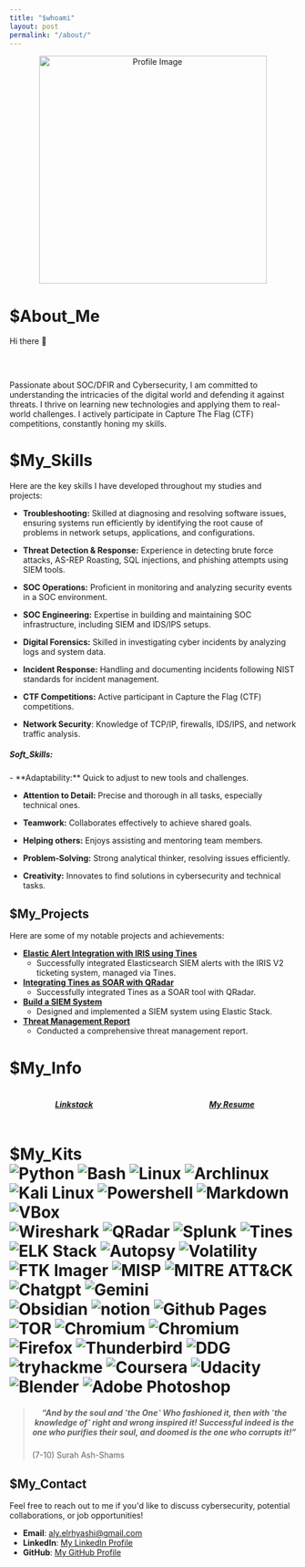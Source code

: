 ```yaml
---
title: "$whoami"
layout: post
permalink: "/about/"
---
```

<div align="center" class="align-container">
  <img src="{{site.baseurl}}/profile.gif" width="400" alt="Profile Image">
</div>

# $About_Me
<div>
  Hi there 👋
  <h3 id="animated-text">I am Ali ElRhyashi</h3>
</div>

<script>
  window.onload = function() {
    document.getElementById("animated-text").style.opacity = "1";
  };
</script>

<style>
#animated-text {
  opacity: 0;
  transition: opacity 2s ease-in-out;
}
</style>
<p>
Passionate about SOC/DFIR and Cybersecurity, I am committed to understanding the intricacies of the digital world and defending it against threats. I thrive on learning new technologies and applying them to real-world challenges. I actively participate in Capture The Flag (CTF) competitions, constantly honing my skills.
</p>
<div>
  <h1>$My_Skills</h1>
</div>

  
Here are the key skills I have developed throughout my studies and projects:
   
  - **Troubleshooting:** Skilled at diagnosing and resolving software issues, ensuring systems run efficiently by identifying the root cause of problems in network setups, applications, and configurations.
  
  - **Threat Detection & Response:** Experience in detecting brute force attacks, AS-REP Roasting, SQL injections, and phishing attempts using SIEM tools.
  
  - **SOC Operations:** Proficient in monitoring and analyzing security events in a SOC environment.
   
  - **SOC Engineering:** Expertise in building and maintaining SOC infrastructure, including SIEM and IDS/IPS setups.
    
  - **Digital Forensics:** Skilled in investigating cyber incidents by analyzing logs and system data.
  
  - **Incident Response:** Handling and documenting incidents following NIST standards for incident management.
  
  - **CTF Competitions:** Active participant in Capture the Flag (CTF) competitions.
  
  - **Network Security**: Knowledge of TCP/IP, firewalls, IDS/IPS, and network traffic analysis.
   


  <h5>Soft_Skills:</h5>
  - **Adaptability:** Quick to adjust to new tools and challenges.

  - **Attention to Detail:** Precise and thorough in all tasks, especially technical ones.

  - **Teamwork:** Collaborates effectively to achieve shared goals.

  - **Helping others:** Enjoys assisting and mentoring team members.

  - **Problem-Solving:** Strong analytical thinker, resolving issues efficiently.

  - **Creativity:** Innovates to find solutions in cybersecurity and technical tasks.

## $My_Projects
Here are some of my notable projects and achievements:
- **[Elastic Alert Integration with IRIS using Tines](https://unn00n.github.io/posts/elastic-alert-integration-with-tines/)**
  - Successfully integrated Elasticsearch SIEM alerts with the IRIS V2 ticketing system, managed via Tines.
- **[Integrating Tines as SOAR with QRadar](https://unn00n.github.io/posts/a-bite-of-SOAR-with-tines/)**
  - Successfully integrated Tines as a SOAR tool with QRadar.
- **[Build a SIEM System](https://unn00n.github.io/posts/elastic-stack/)**
  - Designed and implemented a SIEM system using Elastic Stack.
- **[Threat Management Report](https://drive.google.com/file/d/1_XGPi4o4FlsU7E77WqBQ6Z2VNyfc2PS4/view?usp=sharing)**
  - Conducted a comprehensive threat management report.

<div>
  <h1>$My_Info</h1>
</div>
<div align="center" class="flex-container">
  <div class="flex-item">
    <h5><a href="https://linksta.cc/@unn00n" target="_blank">Linkstack</a></h5>
  </div>
  <div class="flex-item">
    <h5><a href="https://docs.google.com/document/d/1BKcttBPw1jtO8OdenXNsAC6UM-jmZNFs/edit" target="_blank">My Resume</a></h5>
  </div>
</div> 



<style>
.no-interaction {
    pointer-events: none;
}
.flex-container {
    display: flex;
    justify-content: space-between;
}
.flex-item {
    width: 45%;
}
</style>

<h1> $My_Kits 
<br>
<!--img class="no-interaction" src="https://img.shields.io/badge/-C++-00599C?logo=cplusplus&logoColor=white" alt="C++" /-->
<!--img class="no-interaction" src="https://img.shields.io/badge/-C-A8B9CC?logo=c&logoColor=white" alt="C" /-->
<img class="no-interaction" src="https://img.shields.io/badge/Python-3776AB?logo=python&logoColor=fff" alt="Python" />
<!--img class="no-interaction" src="https://img.shields.io/badge/-Assembly-808080?logo=assemblyscript&logoColor=white" alt="Assembly" /-->
<img class="no-interaction" src="https://img.shields.io/badge/Bash-4EAA25?logo=gnubash&logoColor=fff" alt="Bash" />
<img class="no-interaction" src="https://img.shields.io/badge/-Linux-FCC624?logo=linux&logoColor=black" alt="Linux" />
<img class="no-interaction" src="https://img.shields.io/badge/Arch%20Linux-1793D1?logo=arch-linux&logoColor=fff" alt="Archlinux" />

<img class="no-interaction" src="https://img.shields.io/badge/-Kali_Linux-557C94?logo=kalilinux&logoColor=black" alt="Kali Linux" />
<img class="no-interaction" src="https://img.shields.io/badge/Powershell-0078D7?logo=windows&logoColor=white" alt="Powershell" />
<img class="no-interaction" src="https://img.shields.io/badge/Markdown-000000?logo=markdown&logoColor=white" alt="Markdown" />
<img class="no-interaction" src="https://img.shields.io/badge/-Virtualbox-183A61?logo=virtualbox&logoColor=white" alt="VBox" />

<br>
<img class="no-interaction" src="https://img.shields.io/badge/-Wireshark-1679A7?logo=wireshark&logoColor=white" alt="Wireshark" />
<img class="no-interaction" src="https://img.shields.io/badge/IBM-QRadar-3776AB?logo=&logoColor=white" alt="QRadar" />
<img class="no-interaction" src="https://img.shields.io/badge/-Splunk-1A1A1A?logo=splunk&logoColor=white" alt="Splunk" />
<img class="no-interaction" src="https://img.shields.io/badge/Tines%20Story%20Development-886FBF?logoColor=fff" alt="Tines" />
<img class="no-interaction" src="https://img.shields.io/badge/-ELK%20Stack-005571?logo=elasticstack&logoColor=white" alt="ELK Stack" />
<img class="no-interaction" src="https://img.shields.io/badge/-Autopsy-1B1B1B?logo=autopsy&logoColor=white" alt="Autopsy" />
<img class="no-interaction" src="https://img.shields.io/badge/-Volatility-2C2F33?logo=volatility&logoColor=white" alt="Volatility" />
<img class="no-interaction" src="https://img.shields.io/badge/-FTK%20Imager-FFA500?logo=ftkimager&logoColor=white" alt="FTK Imager" />
<img class="no-interaction" src="https://img.shields.io/badge/-MISP-1D9BF0?logo=misp&logoColor=white" alt="MISP" />
<img class="no-interaction" src="https://img.shields.io/badge/-MITRE%20ATT&CK-0078D4?logo=mitreattack&logoColor=white" alt="MITRE ATT&CK" />
<img class="no-interaction" src="https://img.shields.io/badge/ChatGPT-74aa9c?logo=openai&logoColor=white" alt="Chatgpt" />
<img class="no-interaction" src="https://img.shields.io/badge/Google%20Gemini-886FBF?logo=googlegemini&logoColor=fff" alt="Gemini" />

<br>
<img class="no-interaction" src="https://img.shields.io/badge/Obsidian-%23483699.svg?&logo=obsidian&logoColor=white" alt="Obsidian" />
<img class="no-interaction" src="https://img.shields.io/badge/Notion-000000?&logo=notion&logoColor=white" alt="notion" />
<img class="no-interaction" src="https://img.shields.io/badge/GitHub%20Pages-121013?logo=github&logoColor=white" alt="Github Pages" />

<br>
<img class="no-interaction" src="https://img.shields.io/badge/Tor-7D4698?logo=Tor-Browser&logoColor=white" alt="TOR" />
<img class="no-interaction" src="https://img.shields.io/badge/Ungoogled%20Chromium-4285F4?logo=GoogleChrome&logoColor=white" alt="Chromium" />
<img class="no-interaction" src="https://img.shields.io/badge/Librewolf-00ACFF?logo=librewolf&logoColor=white" alt="Chromium" />
<img class="no-interaction" src="https://img.shields.io/badge/Firefox-FF7139?logo=Firefox&logoColor=white" alt="Firefox" />
<img class="no-interaction" src="https://img.shields.io/badge/Thunderbird-0A84FF?logo=thunderbird&logoColor=white" alt="Thunderbird" />
<img class="no-interaction" src="https://img.shields.io/badge/DuckDuckGo-FF5722?logo=duckduckgo&logoColor=white" alt="DDG" />

<br>
<img class="no-interaction" src="https://img.shields.io/badge/TryHackMe-212C42?logo=tryhackme&logoColor=fff" alt="tryhackme" />
<img class="no-interaction" src="https://img.shields.io/badge/Coursera-0056D2?logo=coursera&logoColor=fff" alt="Coursera" />
<img class="no-interaction" src="https://img.shields.io/badge/Udacity-02B3E4?logo=udacity&logoColor=fff" alt="Udacity" />

<br>
<img class="no-interaction" src="https://img.shields.io/badge/Blender-%23F5792A.svg?logo=blender&logoColor=white" alt="Blender" />
<img class="no-interaction" src="https://img.shields.io/badge/Adobe%20Photoshop-31A8FF?logo=Adobe%20Photoshop&logoColor=black" alt="Adobe Photoshop" />


</h1>
  
<blockquote>
  <h5 align="center"><em>“And by the soul and ˹the One˺ Who fashioned it, then with ˹the knowledge of˺ right and wrong inspired it! Successful indeed is the one who purifies their soul, and doomed is the one who corrupts it!”</em></h5>
(7-10) Surah Ash-Shams
</blockquote>

## $My_Contact

Feel free to reach out to me if you'd like to discuss cybersecurity, potential collaborations, or job opportunities!

- **Email**: aly.elrhyashi@gmail.com
- **LinkedIn**: [My LinkedIn Profile](https://linkedin.com/in/ali-elrhyashi)
- **GitHub**: [My GitHub Profile](https://github.com/unn00n)
